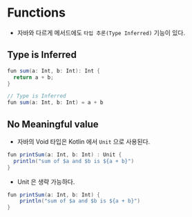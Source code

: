 # Functions

- 자바와 다르게 메서드에도 `타입 추론(Type Inferred)` 기능이 있다.

## Type is Inferred

```java
fun sum(a: Int, b: Int): Int {
  return a + b;
}

// Type is Inferred
fun sum(a: Int, b: Int) = a + b
```

## No Meaningful value

- 자바의 Void 타입은 Kotlin 에서 `Unit` 으로 사용된다.

```java
fun printSum(a: Int, b: Int) : Unit {
  println("sum of $a and $b is ${a + b}")
}
```

- Unit 은 생략 가능하다.

```java
fun printSum(a: Int, b: Int) {
    println("sum of $a and $b is ${a + b}")
}
```
